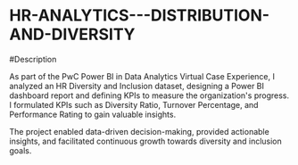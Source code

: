 # HR-ANALYTICS---DISTRIBUTION-AND-DIVERSITY

 #Description

As part of the PwC Power BI in Data Analytics Virtual Case Experience, I analyzed an HR Diversity and Inclusion dataset, designing a Power BI dashboard report and defining KPIs to measure the organization's progress. I formulated KPIs such as Diversity Ratio, Turnover Percentage, and Performance Rating to gain valuable insights. 

The project enabled data-driven decision-making, provided actionable insights, and facilitated continuous growth towards diversity and inclusion goals.
